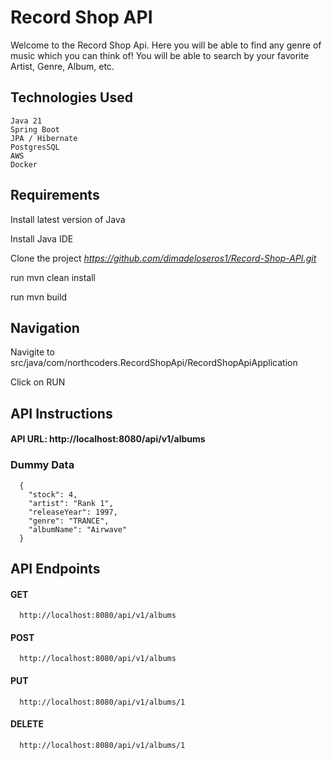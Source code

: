 # Record Shop API

  Welcome to the Record Shop Api. Here you will be able to find any genre of music which you can think of!
  You will be able to search by your favorite Artist, Genre, Album, etc.


## Technologies Used

    Java 21
    Spring Boot
    JPA / Hibernate
    PostgresSQL
    AWS
    Docker

## Requirements

  Install latest version of Java
  
  Install Java IDE
  
  Clone the project *https://github.com/dimadeloseros1/Record-Shop-API.git*
  
  run mvn clean install
  
  run mvn build
  
## Navigation

  Navigite to src/java/com/northcoders.RecordShopApi/RecordShopApiApplication
  
  Click on RUN

## API Instructions

  #### API URL: http://localhost:8080/api/v1/albums 
  
  ### Dummy Data
      {
        "stock": 4,
        "artist": "Rank 1",
        "releaseYear": 1997,
        "genre": "TRANCE",
        "albumName": "Airwave"
      }
## API Endpoints
  #### GET
      http://localhost:8080/api/v1/albums 
  
  #### POST
      http://localhost:8080/api/v1/albums 

  
  #### PUT
      http://localhost:8080/api/v1/albums/1 

  
  #### DELETE
      http://localhost:8080/api/v1/albums/1 
  
